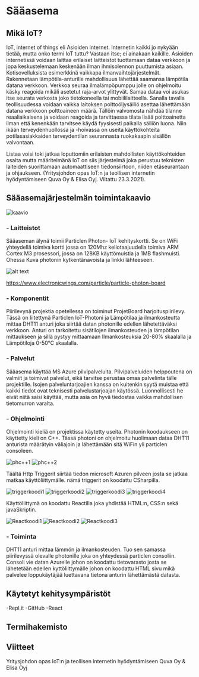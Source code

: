
# Sääasema

## Mikä IoT?

IoT, internet of things eli Asioiden internet. Internetin kaikki jo nykyään tietää, mutta onko termi IoT tuttu?  Vastaan itse; ei ainakaan kaikille. Asioiden internetissä voidaan laittaa erilaiset laitteistot tuottamaan dataa verkkoon ja jopa keskustelemaan keskenään ilman ihmisolennon puuttumista asiaan. Kotisovelluksista esimerkkinä vaikkapa ilmanvaihtojärjestelmät. Rakennetaan lämpötila-anturille mahdollisuus lähettää saamansa lämpötila datana verkkoon. Verkkoa seuraa ilmalämpöpumppu jolle on ohjelmoitu käsky reagoida mikäli asetetut raja-arvot ylittyvät. Samaa dataa voi asukas itse seurata verkosta joko tietokoneella tai mobiililaitteella. Sanalla tavalla teollisuudessa voidaan vaikka laitoksen polttoöljysäiliö asettaa lähettämään datana verkkoon polttoaineen määrä. Tällöin valvomosta nähdää tilanne reaaliaikaisena ja voidaan reagoida ja tarvittaessa tilata lisää polttoainetta ilman että kenenkään tarvitsee käydä fyysisesti paikalla säiliön luona. Niin ikään terveydenhuollossa ja -hoivassa on useita käyttökohteita potilasasiakkaiden terveydentilan seurannasta ruokakaapin sisällön valvontaan.

 Listaa voisi toki jatkaa loputtomiin erilaisten mahdollisten käyttökohteiden osalta mutta määritelmänä IoT on siis järjestelmä joka perustuu teknisten laiteiden suorittamaan automaattiseen tiedonsiirtoon, niiden etäseurantaan ja ohjaukseen. (Yritysjohdon opas IoT:n ja teollisen internetin hyödyntämiseen Quva Oy & Elisa Oyj. Viitattu 23.3.2021).

## Sääasemajärjestelmän toimintakaavio


![kaavio](/WeatherStationFormulaPic.JPG)


### - Laitteistot

Sääaseman älynä toimii Particlen Photon- IoT kehityskortti. Se on WiFi yhteydellä toimiva kortti jossa on 120Mhz kellotaajuudella toimiva ARM Cortex M3 prosessori, jossa on 128KB käyttömuistia ja 1MB flashmuisti. Ohessa Kuva photonin kytkentänavoista ja linkki lähteeseen.

![alt text](/PhotonPinnit.JPG)

https://www.electronicwings.com/particle/particle-photon-board



### - Komponentit

Piirilevynä projektia opetellessa on toiminut ProjetBoard harjoituspiirilevy. Tässä on liitettynä Particlen IoT-Photoni ja Lämpötilaa ja ilmankosteutta mittaa DHT11 anturi joka siirtää datan photonille edellen lähetettäväksi verkkoon. Anturi on tarkoitettu sisätilojen ilmankosteuden ja lämpötilan mittaukseen ja sillä pystyy mittaamaan Ilmankosteuksia 20-80% skaalalla ja Lämpötiloja 0-50°C skaalalla.



###  - Palvelut

Sääasema käyttää MS Azure pilvipalveluita. Pilvipalveluiden helppoutena on valmiit ja toimivat palvelut, eikä tarvitse perustaa omaa palvelinta tälle projektille. Isojen palveluntarjoajien kanssa on kuitenkin syytä muistaa että kaikki tiedot ovat teknisesti palvelustarjoajan käytössä. Luonnollisesti he eivät niitä saisi käyttää, mutta asia on hyvä tiedostaa vaikka mahdollisen tietomurron varalta.

### - Ohjelmointi

Ohjelmointi kieliä on projektissa käytetty useita. Photonin koodaukseen on käyttetty kieli on C++. Tässä photoni on ohjelmoitu huolimaan dataa DHT11 anturista määrätyin väliajoin ja lähettämään sitä WiFin yli particlen consoleen.

![phc++1](/Photonc++1.JPG)
![phc++2](/photonc++2.JPG)

Täältä Http Triggerit siirtää tiedon microsoft Azuren pilveen josta se jatkaa matkaa käyttöliittymälle. nämä triggerit on koodattu CSharpilla.

![triggerkoodi1](/HTC#1.JPG)
![triggerkoodi2](/HTC#2.JPG)
![triggerkoodi3](/HTC#3.JPG)
![triggerkoodi4](/HTC#4.JPG)

Käyttöliittymä on koodattu Reactilla joka yhdistää HTML:n, CSS:n sekä javaSkriptin. 

![Reactkoodi1](/React1.JPG)
![Reactkoodi2](/React2.JPG)
![Reactkoodi3](/React3.JPG)



 

### - Toiminta

DHT11 anturi mittaa lämmön ja ilmankosteuden. Tuo sen samassa piirilevyssä olevalle photonille joka on yhteydessä particlen consoliin. Consoli vie datan Azurelle johon on koodattu tietovarasto josta se lähetetään edellen kyttöliittymälle johon on koodattu HTML sivu mikä palvelee loppukäytäjää luettavana tietona anturin lähettämästä datasta.

## Käytetyt kehitysympäristöt

-Repl.it
-GitHub
-React

## Termihakemisto



## Viitteet

Yritysjohdon opas IoT:n ja teollisen internetin hyödyntämiseen Quva Oy & Elisa Oyj






